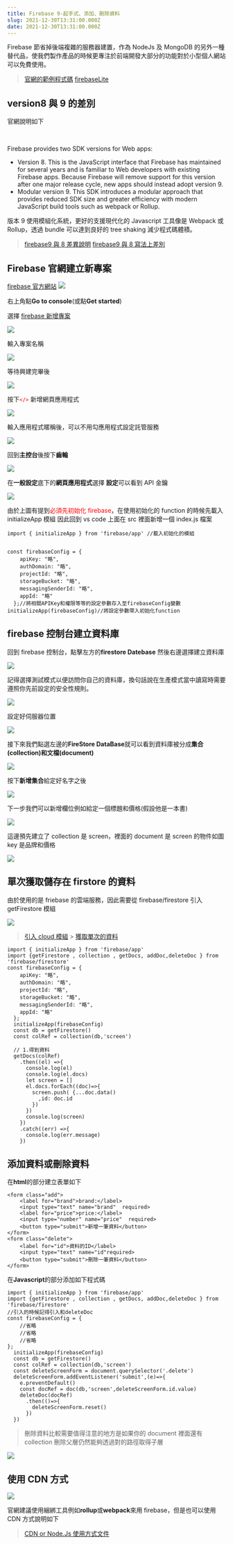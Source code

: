 ```yaml
---
title: Firebase 9-起手式、添加、刪除資料
slug: 2021-12-30T13:31:00.000Z
date: 2021-12-30T13:31:00.000Z
---
```


Firebase 節省掉後端複雜的服務器建置，作為 NodeJs 及 MongoDB 的另外一種替代品，使我們製作產品的時候更專注於前端開發大部分的功能對於小型個人網站可以免費使用。

> [官網的範例程式碼](https://firebase.google.com/docs/firestore/quickstart#swift) 
> [firebaseLite](https://firebase.google.com/docs/firestore/solutions/firestore-lite)

## version8 與 9 的差別

官網說明如下

<br>

Firebase provides two SDK versions for Web apps:

- Version 8. This is the JavaScript interface that Firebase has maintained for several years and is familiar to Web developers with existing Firebase apps. Because Firebase will remove support for this version after one major release cycle, new apps should instead adopt version 9.
- Modular version 9. This SDK introduces a modular approach that provides reduced SDK size and greater efficiency with modern JavaScript build tools such as webpack or Rollup.

版本 9 使用模組化系統，更好的支援現代化的 Javascript 工具像是 Webpack 或 Rollup，透過 bundle 可以達到良好的 tree shaking 減少程式碼體積。

> [firebase9 與 8 差異說明](https://firebase.google.com/docs/web/learn-more) 
> [firebase9 與 8 寫法上差別](https://firebase.google.com/docs/web/learn-more#web-version-9_1)

## Firebase 官網建立新專案

[firebase 官方網站](https://firebase.google.com/)
![](https://i.imgur.com/NdNtXJB.png)

右上角點**Go to console**(或點**Get started**)

選擇 [firebase 新增專案](https://console.firebase.google.com/)

![](https://i.imgur.com/DBAAMNi.png)

輸入專案名稱

![](https://i.imgur.com/AKLa3Jj.png)

等待興建完畢後

![](https://i.imgur.com/apJybSJ.png)

按下<font color="red">`</>`</font> 新增網頁應用程式

![](https://i.imgur.com/Klxr2Vm.png)

輸入應用程式暱稱後，可以不用勾應用程式設定託管服務

![](https://i.imgur.com/7aOuGGb.jpg)

回到**主控台**後按下**齒輪**

![](https://i.imgur.com/29E7bD9.png)

在**一般設定**底下的**網頁應用程式**選擇 **設定**可以看到 API 金鑰

![](https://i.imgur.com/kozxaWC.jpg)

由於上圖有提到<font color="red">必須先初始化 firebase</font>，在使用初始化的 function 的時候先載入 initializeApp 模組
因此回到 vs code 上面在 src 裡面新增一個 index.js 檔案

```javascript{numberLines: true}
import { initializeApp } from 'firebase/app' //載入初始化的模組


const firebaseConfig = {
    apiKey: "略",
    authDomain: "略",
    projectId: "略",
    storageBucket: "略",
    messagingSenderId: "略",
    appId: "略"
  };//將相關APIKey和權限等等的設定參數存入至firebaseConfig變數
initializeApp(firebaseConfig)//將設定參數帶入初始化function
```

## firebase 控制台建立資料庫

回到 firebase 控制台，點擊左方的**firestore Datebase** 然後右邊選擇建立資料庫

![](https://i.imgur.com/fOm0Clj.png)

記得選擇測試模式以便訪問你自己的資料庫，換句話說在生產模式當中讀寫時需要遵照你先前設定的安全性規則。

![](https://i.imgur.com/mOlFg8p.png)

設定好伺服器位置

![](https://i.imgur.com/7HpeHId.png)

接下來我們點選左邊的**FireStore DataBase**就可以看到資料庫被分成**集合(collection)**和**文檔(document)**

![](https://i.imgur.com/zXS5lfN.jpg)

按下**新增集合**給定好名字之後

![](https://i.imgur.com/6rqjtni.png)

下一步我們可以新增欄位例如給定一個標題和價格(假設他是一本書)

![](https://i.imgur.com/r4Ff1E4.jpg)

這邊預先建立了 collection 是 screen，裡面的 document 是 screen 的物件如圖 key 是品牌和價格

![](https://i.imgur.com/McZGzcc.png)

## 單次獲取儲存在 firstore 的資料

由於使用的是 friebase 的雲端服務，因此需要從 firebase/firestore 引入 getFirestore 模組

![](https://i.imgur.com/4W2NTAL.png)

> [引入 cloud 模組](https://firebase.google.com/docs/firestore/quickstart#set_up_your_development_environment) > [獲取單次的資料](https://firebase.google.com/docs/firestore/query-data/get-data)

```javascript{numberLines: true}
import { initializeApp } from 'firebase/app'
import {getFirestore , collection , getDocs, addDoc,deleteDoc } from 'firebase/firestore'
const firebaseConfig = {
    apiKey: "略",
    authDomain: "略",
    projectId: "略",
    storageBucket: "略",
    messagingSenderId: "略",
    appId: "略"
  };
  initializeApp(firebaseConfig)
  const db = getFirestore()
  const colRef = collection(db,'screen')

  // 1.得到資料
  getDocs(colRef)
    .then((el) =>{
      console.log(el)
      console.log(el.docs)
      let screen = []
      el.docs.forEach((doc)=>{
        screen.push( {...doc.data()
          ,id: doc.id
        })
      })
      console.log(screen)
    })
    .catch((err) =>{
      console.log(err.message)
    })
```

## 添加資料或刪除資料

在**html**的部分建立表單如下

```html{numberLines: true}
<form class="add">
    <label for="brand">brand:</label>
    <input type="text" name="brand"  required>
    <label for="price">price:</label>
    <input type="number" name="price"  required>
    <button type="submit">新增一筆資料</button>
</form>
<form class="delete">
    <label for="id">資料的ID</label>
    <input type="text" name="id"required>
    <button type="submit">刪除一筆資料</button>
</form>
```

在**Javascript**的部分添加如下程式碼

```javascript{numberLines: true}
import { initializeApp } from 'firebase/app'
import {getFirestore , collection , getDocs, addDoc,deleteDoc } from 'firebase/firestore'
//引入的時候記得引入和deleteDoc
const firebaseConfig = {
    //省略
    //省略
    //省略
};
  initializeApp(firebaseConfig)
  const db = getFirestore()
  const colRef = collection(db,'screen')
  const deleteScreenForm = document.querySelector('.delete')
  deleteScreenForm.addEventListener('submit',(e)=>{
    e.preventDefault()
    const docRef = doc(db,'screen',deleteScreenForm.id.value)
    deleteDoc(docRef)
      .then(()=>{
        deleteScreenForm.reset()
      })
  })
```

> 刪除資料比較需要值得注意的地方是如果你的 document 裡面還有 collection 刪除父層仍然能夠透過對的路徑取得子層

![](https://i.imgur.com/W1HJKCd.png)

## 使用 CDN 方式

![](https://i.imgur.com/gv8YALV.png)

官網建議使用綑綁工具例如**rollup**或**webpack**來用 firebase，但是也可以使用 CDN 方式說明如下

> [CDN or Node.Js 使用方式文件](https://firebase.google.com/docs/web/alt-setup#from-the-cdn)

